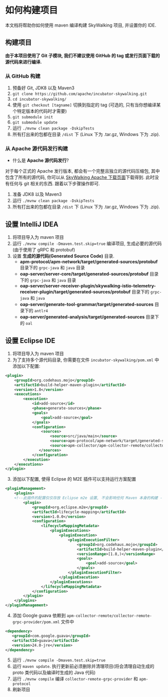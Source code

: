 # 如何构建项目

本文档将帮助你如何使用 maven 编译构建 SkyWalking 项目, 并设置你的 IDE.

## 构建项目

**由于本项目使用了 Git 子模块, 我们不建议使用 GitHub 的 tag 或发行页面下载的源代码来进行编译.**

### 从 GitHub 构建

1. 预备好 Git, JDK8 以及 Maven3
1. `git clone https://github.com/apache/incubator-skywalking.git`
1. `cd incubator-skywalking/`
1. 使用 `git checkout [tagname]` 切换到指定的 tag (可选的, 只有当你想编译某个特定版本的代码时才需要)
1. `git submodule init`
1. `git submodule update`
1. 运行 `./mvnw clean package -DskipTests`
1. 所有打出来的包都在目录 `/dist` 下 (Linux 下为 .tar.gz, Windows 下为 .zip).

### 从 Apache 源代码发行构建

- 什么是 **Apache 源代码发行**?

对于每个正式的 Apache 发行版本, 都会有一个完整且独立的源代码压缩包, 其中包含了所有的源代码,
你可以从 [SkyWalking Apache 下载页面](http://skywalking.apache.org/downloads/)下载得到. 此时没有任何与 git 相关的东西.
跟着以下步骤操作即可.

1. 准备 JDK8 以及 Maven3
1. 运行 `./mvnw clean package -DskipTests`
1. 所有打出来的包都在目录 `/dist` 下 (Linux 下为 .tar.gz, Windows 下为 .zip).

## 设置 IntelliJ IDEA

1. 将项目导入为 maven 项目
1. 运行 `./mvnw compile -Dmaven.test.skip=true` 编译项目, 生成必要的源代码(由于使用了 gRPC 和 protobuf)
1. 设置 **生成的源代码(Generated Source Code)** 目录.
    * **apm-protocol/apm-network/target/generated-sources/protobuf** 目录下的 `grpc-java` 和 `java` 目录
    * **oap-server/server-core/target/generated-sources/protobuf** 目录下的 `grpc-java` 和 `java` 目录
    * **oap-server/server-receiver-plugin/skywalking-istio-telemetry-receiver-plugin/target/generated-sources/protobuf** 目录下的 `grpc-java` 和 `java`
    * **oap-server/generate-tool-grammar/target/generated-sources** 目录下的 `antlr4` 
    * **oap-server/generated-analysis/target/generated-sources** 目录下的 `oal`
    
## 设置 Eclipse IDE

1. 将项目导入为 maven 项目
1. 为了支持多个源代码目录, 你需要在文件 `incubator-skywalking/pom.xml` 中添加以下配置:

```xml
<plugin>
    <groupId>org.codehaus.mojo</groupId>
    <artifactId>build-helper-maven-plugin</artifactId>
    <version>1.8</version>
    <executions>
        <execution>
            <id>add-source</id>
            <phase>generate-sources</phase>
            <goals>
                <goal>add-source</goal>
            </goals>
            <configuration>
                <sources>
                    <source>src/java/main</source>
                    <source>apm-protocol/apm-network/target/generated-sources/protobuf</source>
                    <source>apm-collector/apm-collector-remote/collector-remote-grpc-provider/target/generated-sources/protobuf</source>
               </sources>
            </configuration>
        </execution>
    </executions>
</plugin>
```

3. 添加以下配置, 使得 Eclipse 的 M2E 插件可以支持运行方案配置

```xml
<pluginManagement>
    <plugins>
    <!--此插件的配置仅仅存放 Eclipse m2e 设置, 不会影响任何 Maven 本身的构建 -->
        <plugin>
            <groupId>org.eclipse.m2e</groupId>
            <artifactId>lifecycle-mapping</artifactId>
            <version>1.0.0</version>
            <configuration>
                <lifecycleMappingMetadata>
                    <pluginExecutions>
                        <pluginExecution>
                            <pluginExecutionFilter>
                                <groupId>org.codehaus.mojo</groupId>
                                <artifactId>build-helper-maven-plugin</artifactId>
                                <versionRange>[1.8,)</versionRange>
                                <goals>
                                    <goal>add-source</goal>
                                </goals>
                            </pluginExecutionFilter>
                        </pluginExecution>
                    </pluginExecutions>
                </lifecycleMappingMetadata>
            </configuration>
        </plugin>
    </plugins>
</pluginManagement>
```

4. 添加 Google guava 依赖到 `apm-collector-remote/collector-remote-grpc-provider/pom.xml` 文件中

```xml
<dependency>
   <groupId>com.google.guava</groupId>
   <artifactId>guava</artifactId>
   <version>24.0-jre</version>
</dependency>
```

5. 运行 `./mvnw compile -Dmaven.test.skip=true`
6. 运行 `maven update`. 执行更新前必须删除并清理项目(将会清理自动生成的 proto 类代码以及编译时生成的 Java 代码)
7. 运行 `./mvnw compile` 编译 `collector-remote-grpc-provider` 和 `apm-protocol`
8. 刷新项目
